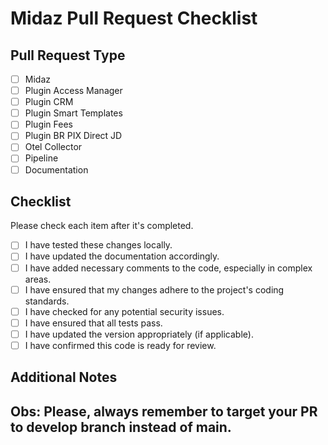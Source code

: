 # Midaz Pull Request Checklist

## Pull Request Type
[//]: # (Check the appropriate box for the type of pull request.)

- [ ] Midaz
- [ ] Plugin Access Manager
- [ ] Plugin CRM
- [ ] Plugin Smart Templates
- [ ] Plugin Fees
- [ ] Plugin BR PIX Direct JD
- [ ] Otel Collector
- [ ] Pipeline
- [ ] Documentation

## Checklist
Please check each item after it's completed.

- [ ] I have tested these changes locally.
- [ ] I have updated the documentation accordingly.
- [ ] I have added necessary comments to the code, especially in complex areas.
- [ ] I have ensured that my changes adhere to the project's coding standards.
- [ ] I have checked for any potential security issues.
- [ ] I have ensured that all tests pass.
- [ ] I have updated the version appropriately (if applicable).
- [ ] I have confirmed this code is ready for review.

## Additional Notes
[//]: # (Add any additional notes, context, or explanation that could be helpful for reviewers.)
## Obs: Please, always remember to target your PR to develop branch instead of main.
